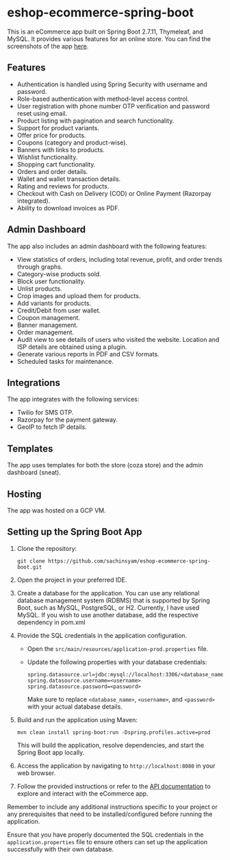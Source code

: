 # eshop-ecommerce-spring-boot

This is an eCommerce app built on Spring Boot 2.7.11, Thymeleaf, and MySQL. It provides various features for an online store.
You can find the screenshots of the app [here](https://postimg.cc/gallery/W0wRwsJ).

## Features

- Authentication is handled using Spring Security with username and password.
- Role-based authentication with method-level access control.
- User registration with phone number OTP verification and password reset using email.
- Product listing with pagination and search functionality.
- Support for product variants.
- Offer price for products.
- Coupons (category and product-wise).
- Banners with links to products.
- Wishlist functionality.
- Shopping cart functionality.
- Orders and order details.
- Wallet and wallet transaction details.
- Rating and reviews for products.
- Checkout with Cash on Delivery (COD) or Online Payment (Razorpay integrated).
- Ability to download invoices as PDF.

## Admin Dashboard

The app also includes an admin dashboard with the following features:

- View statistics of orders, including total revenue, profit, and order trends through graphs.
- Category-wise products sold.
- Block user functionality.
- Unlist products.
- Crop images and upload them for products.
- Add variants for products.
- Credit/Debit from user wallet.
- Coupon management.
- Banner management.
- Order management.
- Audit view to see details of users who visited the website. Location and ISP details are obtained using a plugin.
- Generate various reports in PDF and CSV formats.
- Scheduled tasks for maintenance.

## Integrations

The app integrates with the following services:

- Twilio for SMS OTP.
- Razorpay for the payment gateway.
- GeoIP to fetch IP details.

## Templates

The app uses templates for both the store (coza store) and the admin dashboard (sneat).

## Hosting

The app was hosted on a GCP VM.

## Setting up the Spring Boot App

1. Clone the repository:

   ```
   git clone https://github.com/sachinsyam/eshop-ecommerce-spring-boot.git
   ```

2. Open the project in your preferred IDE.

3. Create a database for the application. You can use any relational database management system (RDBMS) that is supported by Spring Boot, such as MySQL, PostgreSQL, or H2. Currently, I have used MySQL. If you wish to use another database, add the respective dependency in pom.xml

5. Provide the SQL credentials in the application configuration. 

   - Open the `src/main/resources/application-prod.properties` file.
   - Update the following properties with your database credentials:

     ```properties
     spring.datasource.url=jdbc:mysql://localhost:3306/<database_name>
     spring.datasource.username=<username>
     spring.datasource.password=<password>
     ```

     Make sure to replace `<database_name>`, `<username>`, and `<password>` with your actual database details.

6. Build and run the application using Maven:

   ```
   mvn clean install spring-boot:run -Dspring.profiles.active=prod

   ```

   This will build the application, resolve dependencies, and start the Spring Boot app locally.

7. Access the application by navigating to `http://localhost:8080` in your web browser.

8. Follow the provided instructions or refer to the [API documentation](https://documenter.getpostman.com/view/1164234/2s93ecvVYj) to explore and interact with the eCommerce app.

Remember to include any additional instructions specific to your project or any prerequisites that need to be installed/configured before running the application.

Ensure that you have properly documented the SQL credentials in the `application.properties` file to ensure others can set up the application successfully with their own database.
